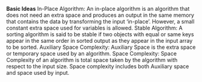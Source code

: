 <b>Basic Ideas</b>
In-Place Algorithm:
An in-place algorithm is an algorithm that does not need an extra space and produces an output in the same memory that contains the data by transforming the input ‘in-place’. However, a small constant extra space used for variables is allowed.
Stable Algorithm:
A sorting algorithm is said to be stable if two objects with equal or same keys appear in the same order in sorted output as they appear in the input array to be sorted.
Auxiliary Space Complexity:
Auxiliary Space is the extra space or temporary space used by an algorithm.
Space Complexity:
Space Complexity of an algorithm is total space taken by the algorithm with respect to the input size. Space complexity includes both Auxiliary space and space used by input.
